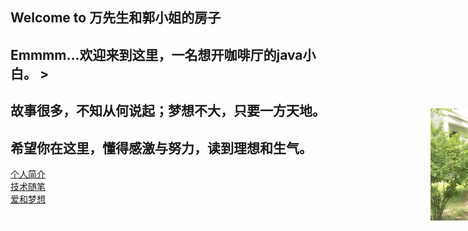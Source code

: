 ## Welcome to 万先生和郭小姐的房子
## Emmmm...欢迎来到这里，一名想开咖啡厅的java小白。 >
## 故事很多，不知从何说起；梦想不大，只要一方天地。
## 希望你在这里，懂得感激与努力，读到理想和生气。
<a href='w17.html'>个人简介</a><br/>
<a href='w17.html'>技术随笔</a><br/>
<a href='w17.html'>爱和梦想</a>
<style type="text/css">
img{
  position:absolute;
  left:900px;
  top:240px;
  }
</style>
<img src="images/3.jpg" width='300' height='180'/>
